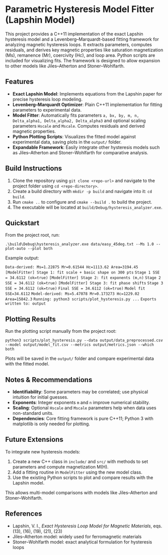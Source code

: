 # Parametric Hysteresis Model Fitter (Lapshin Model)

This project provides a C++11 implementation of the exact Lapshin hysteresis model and a Levenberg–Marquardt-based fitting framework for analyzing magnetic hysteresis loops. It extracts parameters, computes residuals, and derives key magnetic properties like saturation magnetization (Ms), remanence (Mr), coercivity (Hc), and loop area. Python scripts are included for visualizing fits. The framework is designed to allow expansion to other models like Jiles–Atherton and Stoner–Wohlfarth.

## Features

- **Exact Lapshin Model**: Implements equations from the Lapshin paper for precise hysteresis loop modeling.
- **Levenberg–Marquardt Optimizer**: Plain C++11 implementation for fitting parameters to experimental data.
- **Model Fitter**: Automatically fits parameters `a, bx, by, m, n, Delta_alpha1, Delta_alpha2, Delta_alpha3` and optional scaling parameters `Hscale` and `Mscale`. Computes residuals and derived magnetic properties.
- **Python Plotting Scripts**: Visualizes the fitted model against experimental data, saving plots in the `output/` folder.
- **Expandable Framework**: Easily integrate other hysteresis models such as Jiles–Atherton and Stoner–Wohlfarth for comparative analysis.

## Build Instructions

1. Clone the repository using `git clone <repo-url>` and navigate to the project folder using `cd <repo-directory>`.
2. Create a build directory with `mkdir -p build` and navigate into it: `cd build`.
3. Run `cmake ..` to configure and `cmake --build .` to build the project.
4. The executable will be located at `build/Debug/hysteresis_analyzer.exe`.

## Quickstart

From the project root, run:

`.\build\Debug\hysteresis_analyzer.exe data/easy_45deg.txt --Ms 1.0 --plot-auto --plot both`

Example output:

`Data-derived: Ms=1.22875 Mr=0.61544 Hc=1113.62 Area=3194.45`
`[ModelFitter] Stage 1: fit scale + basic shape on 300 pts`
`Stage 1 SSE = 34.6112 (ok=true)`
`[ModelFitter] Stage 2: fit exponents (m,n)`
`Stage 2 SSE = 34.6112 (ok=true)`
`[ModelFitter] Stage 3: fit phase shifts`
`Stage 3 SSE = 34.6112 (ok=true)`
`Final SSE = 34.6112 (ok=true)`
`Model fit SSE=34.6112`
`Model-derived: Ms=5.47078 Mr=0.173273 Hc=1229.02 Area=15842.3`
`Running: python3 scripts/plot_hysteresis.py ...`
`Exports written to: output`

## Plotting Results

Run the plotting script manually from the project root:

`python3 scripts/plot_hysteresis.py --data output/data_preprocessed.csv --model output/model_fit.csv --metrics output/metrics.json --which both`

Plots will be saved in the `output/` folder and compare experimental data with the fitted model.

## Notes & Recommendations

- **Identifiability**: Some parameters may be correlated; use physical intuition for initial guesses.
- **Exponents**: Integer exponents `m` and `n` improve numerical stability.
- **Scaling**: Optional `Hscale` and `Mscale` parameters help when data uses non-standard units.
- **Dependencies**: Core fitting framework is pure C++11; Python 3 with matplotlib is only needed for plotting.

## Future Extensions

To integrate new hysteresis models:

1. Create a new C++ class in `include/` and `src/` with methods to set parameters and compute magnetization M(H).
2. Add a fitting routine in `ModelFitter` using the new model class.
3. Use the existing Python scripts to plot and compare results with the Lapshin model.

This allows multi-model comparisons with models like Jiles–Atherton and Stoner–Wohlfarth.

## References

- Lapshin, V. I., *Exact Hysteresis Loop Model for Magnetic Materials*, eqs. (13), (16), (19), (21), (23)
- Jiles–Atherton model: widely used for ferromagnetic materials
- Stoner–Wohlfarth model: exact analytical formulation for hysteresis loops
